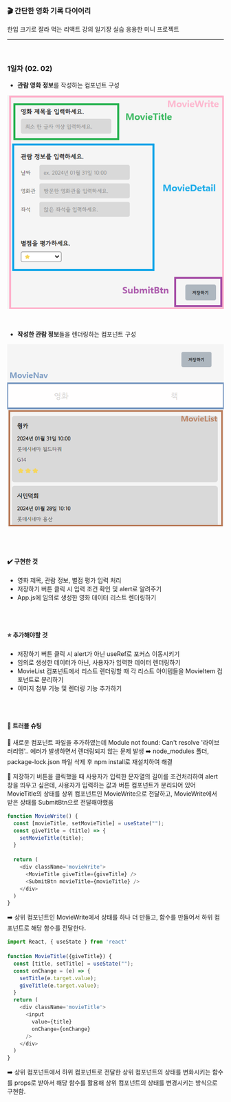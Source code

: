 ### 🎬 간단한 영화 기록 다이어리
한입 크기로 잘라 먹는 리액트 강의 일기장 실습 응용한 미니 프로젝트 

---

<br />

### 1일차 (02. 02)
- <strong>관람 영화 정보</strong>를 작성하는 컴포넌트 구성

![alt text](image-2.png)

<br/>

- <strong>작성한 관람 정보</strong>들을 렌더링하는 컴포넌트 구성

![alt text](image-3.png)

<br/>
<br/>

#### ✔️ 구현한 것
- 영화 제목, 관람 정보, 별점 평가 입력 처리
- 저장하기 버튼 클릭 시 입력 조건 확인 및 alert로 알려주기
- App.js에 임의로 생성한 영화 데이터 리스트 렌더링하기

<br/>
<br/>

#### ⭐ 추가해야할 것
- 저장하기 버튼 클릭 시 alert가 아닌 useRef로 포커스 이동시키기
- 임의로 생성한 데이터가 아닌, 사용자가 입력한 데이터 렌더링하기
- MovieList 컴포넌트에서 리스트 렌더링할 때 각 리스트 아이템들을 MovieItem 컴포넌트로 분리하기
- 이미지 첨부 기능 및 렌더링 기능 추가하기
<br/>
<br/>

#### 🌠 트러블 슈팅
🚨 새로운 컴포넌트 파일을 추가하였는데 Module not found: Can't resolve '라이브러리명'.. 에러가 발생하면서 렌더링되지 않는 문제 발생
➡️ node_modules 폴더, package-lock.json 파일 삭제 후 npm install로 재설치하여 해결
<br/>

🚨 저장하기 버튼을 클릭했을 때 사용자가 입력한 문자열의 길이를 조건처리하여 alert 창을 띄우고 싶은데, 사용자가 입력하는 값과 버튼 컴포넌트가 분리되어 있어 MovieTitle의 상태를 상위 컴포넌트인 MovieWrite으로 전달하고, MovieWrite에서 받은 상태를 SubmitBtn으로 전달해야했음 
```js
function MovieWrite() {
  const [movieTitle, setMovieTitle] = useState("");
  const giveTitle = (title) => {
    setMovieTitle(title);
  }

  return (
    <div className='movieWrite'>
      <MovieTitle giveTitle={giveTitle} />
      <SubmitBtn movieTitle={movieTitle} />
    </div>
  )
}
```
➡️ 상위 컴포넌트인 MovieWrite에서 상태를 하나 더 만들고, 함수를 만들어서 하위 컴포넌트로 해당 함수를 전달한다. 
```js
import React, { useState } from 'react'

function MovieTitle({giveTitle}) {
  const [title, setTitle] = useState("");
  const onChange = (e) => {
    setTitle(e.target.value);
    giveTitle(e.target.value);
  }
  return (
    <div className='movieTitle'>
      <input 
        value={title}
        onChange={onChange}
      />
    </div>
  )
}
```
➡️ 상위 컴포넌트에서 하위 컴포넌트로 전달한 상위 컴포넌트의 상태를 변화시키는 함수를 props로 받아서 해당 함수를 활용해 상위 컴포넌트의 상태를 변경시키는 방식으로 구현함.
